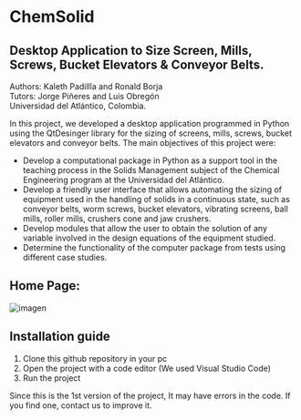 # ChemSolid
## Desktop Application to Size Screen, Mills, Screws, Bucket Elevators & Conveyor Belts. 

Authors: Kaleth Padillla and Ronald Borja <br>
Tutors: Jorge Piñeres and Luis Obregón <br>
Universidad del Atlántico, Colombia.

In this project, we developed a desktop application programmed in Python using the QtDesinger library for the sizing of screens, mills, screws, bucket elevators and conveyor belts. The main objectives of this project were:

* Develop a computational package in Python as a support tool in the teaching process in the Solids Management subject of the Chemical Engineering program at the Universidad del Atlántico.
* Develop a friendly user interface that allows automating the sizing of equipment used in the handling of solids in a continuous state, such as conveyor belts, worm screws, bucket elevators, vibrating screens, ball mills, roller mills, crushers cone and jaw crushers.
* Develop modules that allow the user to obtain the solution of any variable involved in the design equations of the equipment studied.
* Determine the functionality of the computer package from tests using different case studies.

## Home Page: 
![imagen](https://github.com/ronaldborja/chemsolid-app/assets/75533154/4242b8b6-dd0b-4ba1-8c5f-bbcfee5f2a2f)

## Installation guide
1. Clone this github repository in your pc
2. Open the project with a code editor (We used Visual Studio Code)
3. Run the project

Since this is the 1st version of the project, It may have errors in the code. If you find one, contact us to improve it. 

